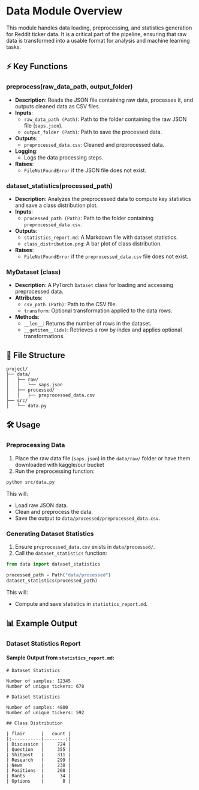 # Data Module Overview

This module handles data loading, preprocessing, and statistics generation for Reddit ticker data. It is a critical part of the pipeline, ensuring that raw data is transformed into a usable format for analysis and machine learning tasks.

## ⚡ Key Functions

### **preprocess(raw_data_path, output_folder)**
- **Description**: Reads the JSON file containing raw data, processes it, and outputs cleaned data as CSV files.
- **Inputs**:
  - `raw_data_path (Path)`: Path to the folder containing the raw JSON file (`saps.json`).
  - `output_folder (Path)`: Path to save the processed data.
- **Outputs**:
  - `preprocessed_data.csv`: Cleaned and preprocessed data.
- **Logging**:
  - Logs the data processing steps.
- **Raises**:
  - `FileNotFoundError` if the JSON file does not exist.

### **dataset_statistics(processed_path)**
- **Description**: Analyzes the preprocessed data to compute key statistics and save a class distribution plot.
- **Inputs**:
  - `processed_path (Path)`: Path to the folder containing `preprocessed_data.csv`.
- **Outputs**:
  - `statistics_report.md`: A Markdown file with dataset statistics.
  - `class_distribution.png`: A bar plot of class distribution.
- **Raises**:
  - `FileNotFoundError` if the `preprocessed_data.csv` file does not exist.

### **MyDataset (class)**
- **Description**: A PyTorch `Dataset` class for loading and accessing preprocessed data.
- **Attributes**:
  - `csv_path (Path)`: Path to the CSV file.
  - `transform`: Optional transformation applied to the data rows.
- **Methods**:
  - `__len__`: Returns the number of rows in the dataset.
  - `__getitem__(idx)`: Retrieves a row by index and applies optional transformations.

## 📂 File Structure

```
project/
├── data/
│   ├── raw/
│   │   └── saps.json
│   ├── processed/
│   │   ├── preprocessed_data.csv
├── src/
│   └── data.py
```

## 🛠️ Usage

### Preprocessing Data
1. Place the raw data file (`saps.json`) in the `data/raw/` folder or have them downloaded with kaggle/our bucket
2. Run the preprocessing function:

```bash
python src/data.py
```

This will:
- Load raw JSON data.
- Clean and preprocess the data.
- Save the output to `data/processed/preprocessed_data.csv`.

### Generating Dataset Statistics
1. Ensure `preprocessed_data.csv` exists in `data/processed/`.
2. Call the `dataset_statistics` function:

```python
from data import dataset_statistics

processed_path = Path("data/processed")
dataset_statistics(processed_path)
```

This will:
- Compute and save statistics in `statistics_report.md`.

## 📊 Example Output

### Dataset Statistics Report

#### Sample Output from `statistics_report.md`:

```
# Dataset Statistics

Number of samples: 12345
Number of unique tickers: 678

# Dataset Statistics

Number of samples: 4800
Number of unique tickers: 592

## Class Distribution

| flair      |   count |
|:-----------|--------:|
| Discussion |     724 |
| Question   |     355 |
| Shitpost   |     311 |
| Research   |     299 |
| News       |     238 |
| Positions  |     208 |
| Rants      |      34 |
| Options    |       8 |
```
